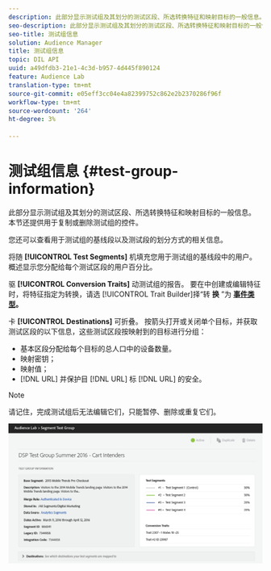 ```yaml
---
description: 此部分显示测试组及其划分的测试区段、所选转换特征和映射目标的一般信息。 本节还提供用于复制或删除测试组的控件。
seo-description: 此部分显示测试组及其划分的测试区段、所选转换特征和映射目标的一般信息。 本节还提供用于复制或删除测试组的控件。
seo-title: 测试组信息
solution: Audience Manager
title: 测试组信息
topic: DIL API
uuid: a49dfdb3-21e1-4c3d-b957-4d445f890124
feature: Audience Lab
translation-type: tm+mt
source-git-commit: e05eff3cc04e4a82399752c862e2b2370286f96f
workflow-type: tm+mt
source-wordcount: '264'
ht-degree: 3%

---
```



# 测试组信息 {#test-group-information}

此部分显示测试组及其划分的测试区段、所选转换特征和映射目标的一般信息。 本节还提供用于复制或删除测试组的控件。

您还可以查看用于测试组的基线段以及测试段的划分方式的相关信息。

将随 **[!UICONTROL Test Segments]** 机填充您用于测试组的基线段中的用户。 概述显示您分配给每个测试区段的用户百分比。

驱 **[!UICONTROL Conversion Traits]** 动测试组的报告。 要在中创建或编辑特征时，将特征指定为转换，请选 [!UICONTROL Trait Builder]择“转 **换** ”为 **[事件类型](../../features/traits/create-onboarded-rule-based-traits.md)。**

卡 **[!UICONTROL Destinations]** 可折叠。 按箭头打开或关闭单个目标，并获取测试区段的以下信息，这些测试区段按映射到的目标进行分组：

* 基本区段分配给每个目标的总人口中的设备数量。
* 映射密钥；
* 映射值；
* [!DNL URL] 并保护目 [!DNL URL] 标 [!DNL URL] 的安全。

>[!NOTE]
>
>请记住，完成测试组后无法编辑它们，只能暂停、删除或重复它们。

![](assets/test-groups-information.PNG)